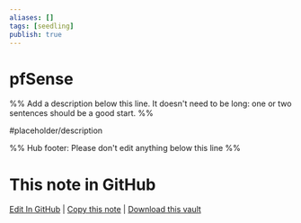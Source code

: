 ```yaml
---
aliases: []
tags: [seedling]
publish: true
---
```


# pfSense

%% Add a description below this line. It doesn't need to be long: one or two sentences should be a good start. %%

#placeholder/description

%% Hub footer: Please don't edit anything below this line %%

# This note in GitHub

<span class="git-footer">[Edit In GitHub](https://github.dev/obsidian-community/obsidian-hub/blob/main/06%20-%20Inbox/pfSense.md "git-hub-edit-note") | [Copy this note](https://raw.githubusercontent.com/obsidian-community/obsidian-hub/main/06%20-%20Inbox/pfSense.md "git-hub-copy-note") | [Download this vault](https://github.com/obsidian-community/obsidian-hub/archive/refs/heads/main.zip "git-hub-download-vault") </span>

